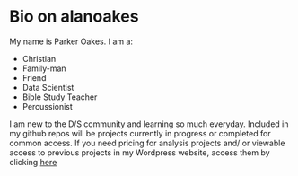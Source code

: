 # Bio on alanoakes
My name is Parker Oakes. I am a:
* Christian
* Family-man
* Friend
* Data Scientist
* Bible Study Teacher
* Percussionist

I am new to the D/S community and learning so much everyday. Included in my github repos will be projects currently in progress or completed for common access. If you need pricing for analysis projects and/ or viewable access to previous projects in my Wordpress website, access them by clicking [here](https://inandoutdata.wordpress.com/)
